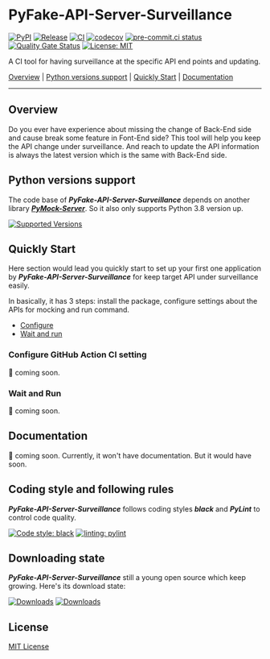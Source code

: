 # PyFake-API-Server-Surveillance

[![PyPI](https://img.shields.io/pypi/v/PyFake-API-Server-Surveillance?color=%23099cec&amp;label=PyPI&amp;logo=pypi&amp;logoColor=white)](https://pypi.org/project/PyFake-API-Server-Surveillance)
[![Release](https://img.shields.io/github/release/Chisanan232/PyFake-API-Server-Surveillance.svg?label=Release&logo=github)](https://github.com/Chisanan232/PyFake-API-Server-Surveillance/releases)
[![CI](https://github.com/Chisanan232/PyFake-API-Server-Surveillance/actions/workflows/ci-cd.yml/badge.svg)](https://github.com/Chisanan232/PyFake-API-Server-Surveillance/actions/workflows/ci-cd.yml)
[![codecov](https://codecov.io/gh/Chisanan232/PyFake-API-Server-Surveillance/graph/badge.svg?token=r5HJxg9KhN)](https://codecov.io/gh/Chisanan232/PyFake-API-Server-Surveillance)
[![pre-commit.ci status](https://results.pre-commit.ci/badge/github/Chisanan232/PyFake-API-Server-Surveillance/master.svg)](https://results.pre-commit.ci/latest/github/Chisanan232/PyFake-API-Server-Surveillance/master)
[![Quality Gate Status](https://sonarcloud.io/api/project_badges/measure?project=Chisanan232_PyFake-API-Server-Surveillance&metric=alert_status)](https://sonarcloud.io/summary/new_code?id=Chisanan232_PyFake-API-Server-Surveillance)
[![License: MIT](https://img.shields.io/badge/License-MIT-yellow.svg)](https://opensource.org/licenses/MIT)

A CI tool for having surveillance at the specific API end points and updating.

[Overview](#overview) | [Python versions support](#Python-versions-support) | [Quickly Start](#quickly-start) | [Documentation](#documentation)
<hr>


## Overview

Do you ever have experience about missing the change of Back-End side and cause break some feature in Font-End side? This
tool will help you keep the API change under surveillance. And reach to update the API information is always the latest
version which is the same with Back-End side.


## Python versions support

The code base of **_PyFake-API-Server-Surveillance_** depends on another library [**_PyMock-Server_**](https://github.com/Chisanan232/PyMock-Server).
So it also only supports Python 3.8 version up.

[![Supported Versions](https://img.shields.io/pypi/pyversions/PyFake-API-Server-Surveillance.svg?logo=python&logoColor=FBE072)](https://pypi.org/project/PyFake-API-Server-Surveillance)


## Quickly Start

Here section would lead you quickly start to set up your first one application by **_PyFake-API-Server-Surveillance_** for
keep target API under surveillance easily.

In basically, it has 3 steps: install the package, configure settings about the APIs for mocking and run command.

* [Configure](#configure-github-action-ci-setting)
* [Wait and run](#wait-and-run)

### Configure GitHub Action CI setting

🚧 coming soon.

### Wait and Run

🚧 coming soon.

## Documentation

🚧 coming soon.
Currently, it won't have documentation. But it would have soon.


## Coding style and following rules

**_PyFake-API-Server-Surveillance_** follows coding styles **_black_** and **_PyLint_** to control code quality.

[![Code style: black](https://img.shields.io/badge/code%20style-black-000000.svg)](https://github.com/psf/black)
[![linting: pylint](https://img.shields.io/badge/linting-pylint-yellowgreen)](https://github.com/pylint-dev/pylint)


## Downloading state

**_PyFake-API-Server-Surveillance_** still a young open source which keep growing. Here's its download state:

[![Downloads](https://pepy.tech/badge/PyFake-API-Server-Surveillance)](https://pepy.tech/project/PyFake-API-Server-Surveillance)
[![Downloads](https://pepy.tech/badge/PyFake-API-Server-Surveillance/month)](https://pepy.tech/project/PyFake-API-Server-Surveillance)


## License

[MIT License](./LICENSE)

